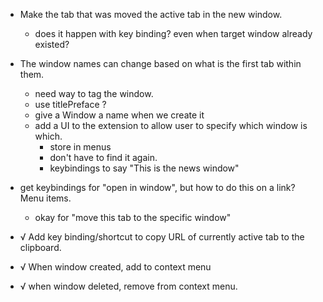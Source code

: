 + Make the tab that was moved the active tab in the new window.
  + does it happen with key binding?  even when target window already existed?

+ The window names can change based on what is the first tab within them.
  + need way to tag the window.
  + use titlePreface ?
  + give a Window a name when we create it
  + add a UI to the extension to allow user to specify which window is which.
    + store in menus
	+ don't have to find it again.
	+ keybindings to say "This is the news window"
  
+ get keybindings for "open in window", but how to do this on a link? Menu items.
   + okay for "move this tab to the specific window"

+ √ Add key binding/shortcut to copy URL of currently active  tab to 
  the clipboard.

+ √ When window created, add to context menu
+ √ when window deleted, remove from context menu.
